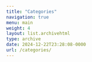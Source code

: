```yaml
---
title: "Categories"
navigation: true
menu: main
weight: 4
layout: list.archivehtml
type: archive
date: 2024-12-22T23:28:08-0000
url: /categories/
---
```


